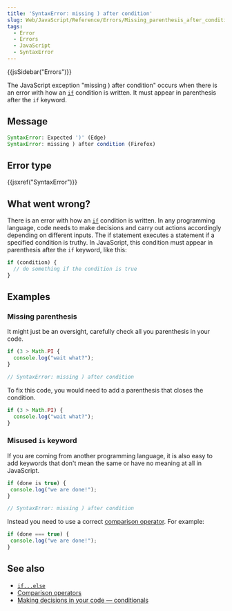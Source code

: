 ```yaml
---
title: 'SyntaxError: missing ) after condition'
slug: Web/JavaScript/Reference/Errors/Missing_parenthesis_after_condition
tags:
  - Error
  - Errors
  - JavaScript
  - SyntaxError
---
```

{{jsSidebar("Errors")}}

The JavaScript exception "missing ) after condition" occurs when there is an
error with how an
[`if`](/en-US/docs/Web/JavaScript/Reference/Statements/if...else) condition is
written. It must appear in parenthesis after the `if` keyword.

## Message

```js
SyntaxError: Expected ')' (Edge)
SyntaxError: missing ) after condition (Firefox)
```

## Error type

{{jsxref("SyntaxError")}}

## What went wrong?

There is an error with how an
[`if`](/en-US/docs/Web/JavaScript/Reference/Statements/if...else) condition is
written. In any programming language, code needs to make decisions and carry out
actions accordingly depending on different inputs. The if statement executes a
statement if a specified condition is truthy. In JavaScript, this condition must
appear in parenthesis after the `if` keyword, like this:

```js
if (condition) {
  // do something if the condition is true
}
```

## Examples

### Missing parenthesis

It might just be an oversight, carefully check all you parenthesis in your code.

```js example-bad
if (3 > Math.PI {
  console.log("wait what?");
}

// SyntaxError: missing ) after condition
```

To fix this code, you would need to add a parenthesis that closes the condition.

```js example-good
if (3 > Math.PI) {
  console.log("wait what?");
}
```

### Misused `is` keyword

If you are coming from another programming language, it is also easy to add
keywords that don't mean the same or have no meaning at all in JavaScript.

```js example-bad
if (done is true) {
 console.log("we are done!");
}

// SyntaxError: missing ) after condition
```

Instead you need to use a correct
[comparison operator](/en-US/docs/Web/JavaScript/Reference/Operators). For
example:

```js example-good
if (done === true) {
 console.log("we are done!");
}
```

## See also

*   [`if...else`](/en-US/docs/Web/JavaScript/Reference/Statements/if...else)
*   [Comparison operators](/en-US/docs/Web/JavaScript/Reference/Operators)
*   [Making decisions in your code — conditionals](/en-US/docs/Learn/JavaScript/Building_blocks/conditionals)
